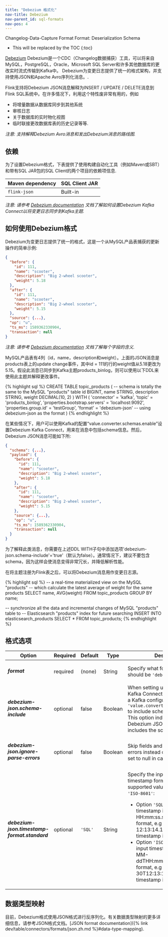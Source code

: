 ```yaml
---
title: "Debezium 格式化"
nav-title: Debezium
nav-parent_id: sql-formats
nav-pos: 4
---
```

<!--
Licensed to the Apache Software Foundation (ASF) under one
or more contributor license agreements.  See the NOTICE file
distributed with this work for additional information
regarding copyright ownership.  The ASF licenses this file
to you under the Apache License, Version 2.0 (the
"License"); you may not use this file except in compliance
with the License.  You may obtain a copy of the License at

  http://www.apache.org/licenses/LICENSE-2.0

Unless required by applicable law or agreed to in writing,
software distributed under the License is distributed on an
"AS IS" BASIS, WITHOUT WARRANTIES OR CONDITIONS OF ANY
KIND, either express or implied.  See the License for the
specific language governing permissions and limitations
under the License.
-->

<span class="label label-info">Changelog-Data-Capture Format</span>
<span class="label label-info">Format: Deserialization Schema</span>

* This will be replaced by the TOC
{:toc}

[Debezium](https://debezium.io/) Debezium是一个CDC（Changelog数据捕获）工具，可以将来自MySQL，PostgreSQL，Oracle，Microsoft SQL Server和许多其他数据库的更改实时流式传输到Kafka中。 Debezium为变更日志提供了统一的格式架构，并支持使用JSON和Apache Avro序列化消息。.

Flink支持将Debezium JSON消息解释为INSERT / UPDATE / DELETE消息到Flink SQL系统中。在许多情况下，利用这个特性废非常有用的，例如
 - 将增量数据从数据库同步到其他系统
 - 审核日志
 - 关于数据库的实时物化视图
 - 临时联接更改数据库表的历史记录等等.

*注意: 支持解释Debezium Avro消息和发出Debezium消息的路线图.*

依赖
------------

为了设置Debezium格式，下表提供了使用构建自动化工具（例如Maven或SBT）和带有SQL JAR包的SQL Client的两个项目的依赖项信息.

| Maven dependency   | SQL Client JAR         |
| :----------------- | :----------------------|
| `flink-json`       | Built-in               |

*注意: 请参考 [Debezium documentation](https://debezium.io/documentation/reference/1.1/index.html) 文档了解如何设置Debezium Kafka Connect以将变更日志同步到Kafka主题.*


如何使用Debezium格式
----------------


Debezium为变更日志提供了统一的格式，这是一个从MySQL产品表捕获的更新操作的简单示例:

```json
{
  "before": {
    "id": 111,
    "name": "scooter",
    "description": "Big 2-wheel scooter",
    "weight": 5.18
  },
  "after": {
    "id": 111,
    "name": "scooter",
    "description": "Big 2-wheel scooter",
    "weight": 5.15
  },
  "source": {...},
  "op": "u",
  "ts_ms": 1589362330904,
  "transaction": null
}
```

*注意: 请参考 [Debezium documentation](https://debezium.io/documentation/reference/1.1/connectors/mysql.html#mysql-connector-events_debezium) 文档了解每个字段的含义.*

MySQL产品表有4列（id，name，description和weight）。上面的JSON消息是products表上的update change事件，其中id = 111的行的weight值从5.18更改为5.15。假设此消息已同步到Kafka主题products_binlog，则可以使用以下DDL来使用此主题并解释更改事件。

<div class="codetabs" markdown="1">
<div data-lang="SQL" markdown="1">
{% highlight sql %}
CREATE TABLE topic_products (
  -- schema is totally the same to the MySQL "products" table
  id BIGINT,
  name STRING,
  description STRING,
  weight DECIMAL(10, 2)
) WITH (
 'connector' = 'kafka',
 'topic' = 'products_binlog',
 'properties.bootstrap.servers' = 'localhost:9092',
 'properties.group.id' = 'testGroup',
 'format' = 'debezium-json'  -- using debezium-json as the format
)
{% endhighlight %}
</div>
</div>

在某些情况下，用户可以使用Kafka的配置“value.converter.schemas.enable”设置Debezium Kafka Connect，用来在消息中包括schema信息。然后，Debezium JSON消息可能如下所:

```json
{
  "schema": {...},
  "payload": {
    "before": {
      "id": 111,
      "name": "scooter",
      "description": "Big 2-wheel scooter",
      "weight": 5.18
    },
    "after": {
      "id": 111,
      "name": "scooter",
      "description": "Big 2-wheel scooter",
      "weight": 5.15
    },
    "source": {...},
    "op": "u",
    "ts_ms": 1589362330904,
    "transaction": null
  }
}
```

为了解释此类消息，你需要在上述DDL WITH子句中添加选项'debezium-json.schema-include'='true'（默认为false）。通常情况下，建议不要包含schema，因为这样会使消息变得非常冗长，并降低解析性能。

在将主题注册为Flink表之后，可以将Debezium消息用作变更日志源。

<div class="codetabs" markdown="1">
<div data-lang="SQL" markdown="1">
{% highlight sql %}
-- a real-time materialized view on the MySQL "products"
-- which calculate the latest average of weight for the same products
SELECT name, AVG(weight) FROM topic_products GROUP BY name;

-- synchronize all the data and incremental changes of MySQL "products" table to
-- Elasticsearch "products" index for future searching
INSERT INTO elasticsearch_products
SELECT * FROM topic_products;
{% endhighlight %}
</div>
</div>


格式选项
----------------

<table class="table table-bordered">
    <thead>
      <tr>
        <th class="text-left" style="width: 25%">Option</th>
        <th class="text-center" style="width: 8%">Required</th>
        <th class="text-center" style="width: 7%">Default</th>
        <th class="text-center" style="width: 10%">Type</th>
        <th class="text-center" style="width: 50%">Description</th>
      </tr>
    </thead>
    <tbody>
    <tr>
      <td><h5>format</h5></td>
      <td>required</td>
      <td style="word-wrap: break-word;">(none)</td>
      <td>String</td>
      <td>Specify what format to use, here should be <code>'debezium-json'</code>.</td>
    </tr>
    <tr>
      <td><h5>debezium-json.schema-include</h5></td>
      <td>optional</td>
      <td style="word-wrap: break-word;">false</td>
      <td>Boolean</td>
      <td>When setting up a Debezium Kafka Connect, users may enable a Kafka configuration <code>'value.converter.schemas.enable'</code> to include schema in the message.
          This option indicates whether the Debezium JSON message includes the schema or not. </td>
    </tr>
    <tr>
      <td><h5>debezium-json.ignore-parse-errors</h5></td>
      <td>optional</td>
      <td style="word-wrap: break-word;">false</td>
      <td>Boolean</td>
      <td>Skip fields and rows with parse errors instead of failing.
      Fields are set to null in case of errors.</td>
    </tr>
    <tr>
      <td><h5>debezium-json.timestamp-format.standard</h5></td>
      <td>optional</td>
      <td style="word-wrap: break-word;"><code>'SQL'</code></td>
      <td>String</td>
      <td>Specify the input and output timestamp format. Currently supported values are <code>'SQL'</code> and <code>'ISO-8601'</code>:
      <ul>
        <li>Option <code>'SQL'</code> will parse input timestamp in "yyyy-MM-dd HH:mm:ss.s{precision}" format, e.g '2020-12-30 12:13:14.123' and output timestamp in the same format.</li>
        <li>Option <code>'ISO-8601'</code>will parse input timestamp in "yyyy-MM-ddTHH:mm:ss.s{precision}" format, e.g '2020-12-30T12:13:14.123' and output timestamp in the same format.</li>
      </ul>
      </td>
    </tr>
    </tbody>
</table>

数据类型映射
----------------

目前，Debezium格式使用JSON格式进行反序列化。有关数据类型映射的更多详细信息，请参考JSON格式文档。[JSON format documentation]({% link dev/table/connectors/formats/json.zh.md %}#data-type-mapping).

